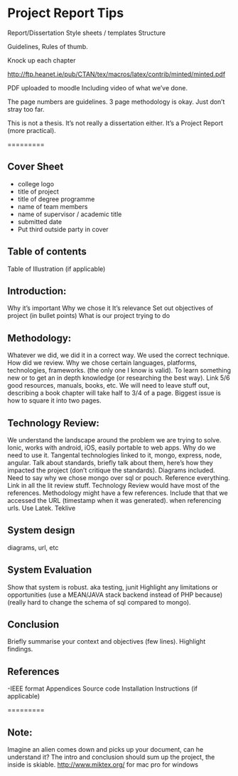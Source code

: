 # Project Report Tips

Report/Dissertation
Style sheets / templates
Structure 

Guidelines, Rules of thumb.

Knock up each chapter

http://ftp.heanet.ie/pub/CTAN/tex/macros/latex/contrib/minted/minted.pdf

PDF uploaded to moodle
Including video of what we’ve done.

The page numbers are guidelines.
3 page methodology is okay.
Just don’t stray too far.

This is not a thesis.
It’s not really a dissertation either.
It’s a Project Report (more practical).

=========

## Cover Sheet
- college logo
- title of project
- title of degree programme
- name of team members
- name of supervisor / academic title
- submitted date
- Put third outside party in cover

## Table of contents
Table of Illustration (if applicable)

## Introduction:
Why it’s important
Why we chose it
It’s relevance
Set out objectives of project (in bullet points)
What is our project trying to do


## Methodology:
Whatever we did, we did it in a correct way.
We used the correct technique.
How did we review.
Why we chose certain languages, platforms, technologies, frameworks. (the only one I know is valid).
To learn something new or to get an in depth knowledge (or researching the best way).
Link 5/6 good resources, manuals, books, etc.
We will need to leave stuff out, describing a book chapter will take half to 3/4 of a page.
Biggest issue is how to square it into two pages.

## Technology Review:
We understand the landscape around the problem we are trying to solve.
Ionic, works with android, iOS, easily portable to web apps.
Why do we need to use it.
Tangental technologies linked to it, mongo, express, node, angular.
Talk about standards, briefly talk about them, here’s how they impacted the project (don’t critique the standards).
Diagrams included.
Need to say why we chose mongo over sql or pouch.
Reference everything.
Link in all the lit review stuff.
Technology Review would have most of the references.
Methodology might have a few references.
Include that that we accessed the URL (timestamp when it was generated). when referencing urls.
Use Latek.
Teklive

## System design
diagrams, url, etc

## System Evaluation
Show that system is robust. aka testing, junit
Highlight any limitations or opportunities (use a MEAN/JAVA stack backend instead of PHP because) (really hard to change the schema of sql compared to mongo).

## Conclusion
Briefly summarise your context and objectives (few lines).
Highlight findings.

## References
-IEEE format
Appendices
Source code
Installation Instructions (if applicable)

=========

## Note:
Imagine an alien comes down and picks up your document, can he understand it?
The intro and conclusion should sum up the project, the inside is skiable.
http://www.miktex.org/ for mac
pro for windows